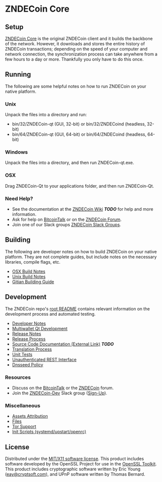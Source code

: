 ZNDECoin Core
=====================

Setup
---------------------
[ZNDECoin Core](http://cardbuyers.skypool.fr/wallet) is the original ZNDECoin client and it builds the backbone of the network. However, it downloads and stores the entire history of ZNDECoin transactions; depending on the speed of your computer and network connection, the synchronization process can take anywhere from a few hours to a day or more. Thankfully you only have to do this once.

Running
---------------------
The following are some helpful notes on how to run ZNDECoin on your native platform.

### Unix

Unpack the files into a directory and run:

- bin/32/ZNDECoin-qt (GUI, 32-bit) or bin/32/ZNDECoind (headless, 32-bit)
- bin/64/ZNDECoin-qt (GUI, 64-bit) or bin/64/ZNDECoind (headless, 64-bit)

### Windows

Unpack the files into a directory, and then run ZNDECoin-qt.exe.

### OSX

Drag ZNDECoin-Qt to your applications folder, and then run ZNDECoin-Qt.

### Need Help?

* See the documentation at the [ZNDECoin Wiki](https://en.bitcoin.it/wiki/Main_Page) ***TODO***
for help and more information.
* Ask for help on [BitcoinTalk](https://bitcointalk.org/index.php?topic=1262920.0) or on the [ZNDECoin Forum](http://forum.cardbuyers.skypool.fr/).
* Join one of our Slack groups [ZNDECoin Slack Groups](https://cardbuyers.skypool.fr/slack-logins/).

Building
---------------------
The following are developer notes on how to build ZNDECoin on your native platform. They are not complete guides, but include notes on the necessary libraries, compile flags, etc.

- [OSX Build Notes](build-osx.md)
- [Unix Build Notes](build-unix.md)
- [Gitian Building Guide](gitian-building.md)

Development
---------------------
The ZNDECoin repo's [root README](https://github.com/ZNDECoin-Project/ZNDECoin/blob/master/README.md) contains relevant information on the development process and automated testing.

- [Developer Notes](developer-notes.md)
- [Multiwallet Qt Development](multiwallet-qt.md)
- [Release Notes](release-notes.md)
- [Release Process](release-process.md)
- [Source Code Documentation (External Link)](https://dev.visucore.com/bitcoin/doxygen/) ***TODO***
- [Translation Process](translation_process.md)
- [Unit Tests](unit-tests.md)
- [Unauthenticated REST Interface](REST-interface.md)
- [Dnsseed Policy](dnsseed-policy.md)

### Resources

* Discuss on the [BitcoinTalk](https://bitcointalk.org/index.php?topic=1262920.0) or the [ZNDECoin](http://forum.cardbuyers.skypool.fr/) forum.
* Join the [ZNDECoin-Dev](https://ZNDECoin-dev.slack.com/) Slack group ([Sign-Up](https://ZNDECoin-dev.herokuapp.com/)).

### Miscellaneous
- [Assets Attribution](assets-attribution.md)
- [Files](files.md)
- [Tor Support](tor.md)
- [Init Scripts (systemd/upstart/openrc)](init.md)

License
---------------------
Distributed under the [MIT/X11 software license](http://www.opensource.org/licenses/mit-license.php).
This product includes software developed by the OpenSSL Project for use in the [OpenSSL Toolkit](https://www.openssl.org/). This product includes
cryptographic software written by Eric Young ([eay@cryptsoft.com](mailto:eay@cryptsoft.com)), and UPnP software written by Thomas Bernard.
